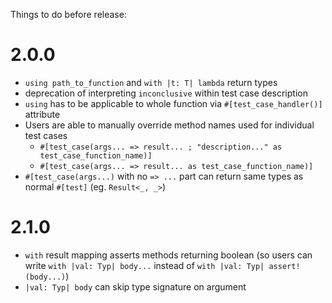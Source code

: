 Things to do before release:

# 2.0.0
* `using path_to_function` and `with |t: T| lambda` return types
* deprecation of interpreting `inconclusive` within test case description
* `using` has to be applicable to whole function via `#[test_case_handler()]` attribute
* Users are able to manually override method names used for individual test cases
  * `#[test_case(args... => result... ; "description..." as test_case_function_name)]`
  * `#[test_case(args... => result... as test_case_function_name)]`
* `#[test_case(args...)` with no `=> ...` part can return same types as normal `#[test]` (eg. `Result<_, _>`)

# 2.1.0
* `with` result mapping asserts methods returning boolean (so users can write `with |val: Typ| body...` instead of `with |val: Typ| assert!(body...)`)
* `|val: Typ| body` can skip type signature on argument
